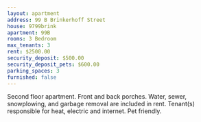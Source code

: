```yaml
---
layout: apartment
address: 99 B Brinkerhoff Street
house: 9799brink
apartment: 99B
rooms: 3 Bedroom
max_tenants: 3
rent: $2500.00
security_deposit: $500.00
security_deposit_pets: $600.00
parking_spaces: 3
furnished: false
---
```


Second floor apartment. Front and back porches. Water, sewer,
snowplowing, and garbage removal are included in rent. Tenant(s) responsible
for heat, electric and internet. Pet friendly.

